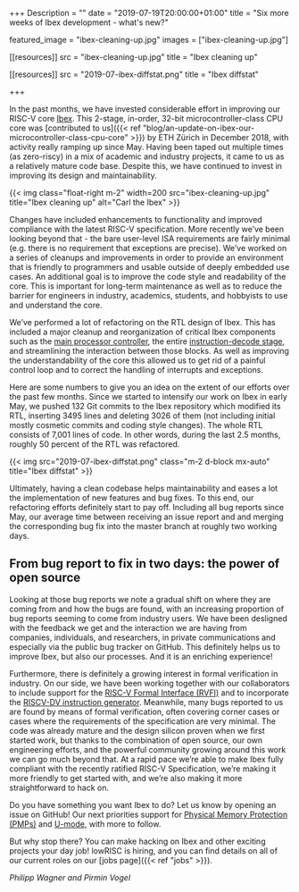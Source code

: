 +++
Description = ""
date = "2019-07-19T20:00:00+01:00"
title = "Six more weeks of Ibex development - what's new?"

featured_image = "ibex-cleaning-up.jpg"
images = ["ibex-cleaning-up.jpg"]

[[resources]]
src = "ibex-cleaning-up.jpg"
title = "Ibex cleaning up"

[[resources]]
src = "2019-07-ibex-diffstat.png"
title = "Ibex diffstat"

+++

In the past months, we have invested considerable effort in improving our
RISC-V core [Ibex](https://github.com/lowRISC/ibex/). This 2-stage, in-order,
32-bit microcontroller-class CPU core was [contributed to us]({{<
ref "blog/an-update-on-ibex-our-microcontroller-class-cpu-core" >}}) by ETH Zürich in
December 2018, with activity really ramping up since May. Having been taped out
multiple times (as zero-riscy) in a mix of academic and industry projects, it
came to us as a relatively mature code base. Despite this, we have continued to
invest in improving its design and maintainability.

{{< img class="float-right m-2" width=200 src="ibex-cleaning-up.jpg" title="Ibex cleaning up" alt="Carl the Ibex" >}}

Changes have included enhancements to functionality and improved compliance
with the latest RISC-V specification. More recently we’ve been looking beyond
that - the bare user-level ISA requirements are fairly minimal (e.g. there is
no requirement that exceptions are precise). We’ve worked on a series of
cleanups and improvements in order to provide an environment that is friendly
to programmers and usable outside of deeply embedded use cases. An additional
goal is to improve the code style and readability of the core. This is
important for long-term maintenance as well as to reduce the barrier for
engineers in industry, academics, students, and hobbyists to use and understand
the core.

We’ve performed a lot of refactoring on the RTL design of Ibex. This has
included a major cleanup and reorganization of critical Ibex components such as
the [main processor controller](https://github.com/lowRISC/ibex/pull/132), the
entire [instruction-decode stage](https://github.com/lowRISC/ibex/pull/120),
and streamlining the interaction between those blocks. As well as improving the
understandability of the core this allowed us to get rid of a painful control
loop and to correct the handling of interrupts and exceptions.

Here are some numbers to give you an idea on the extent of our efforts over the
past few months. Since we started to intensify our work on Ibex in early May,
we pushed 132 Git commits to the Ibex repository which modified its RTL,
inserting 3495 lines and deleting 3026 of them (not including initial mostly
cosmetic commits and coding style changes). The whole RTL consists of 7,001
lines of code. In other words, during the last 2.5 months, roughly 50 percent
of the RTL was refactored.

{{< img src="2019-07-ibex-diffstat.png" class="m-2 d-block mx-auto" title="Ibex diffstat" >}}

Ultimately, having a clean codebase helps maintainability and eases a lot the
implementation of new features and bug fixes. To this end, our refactoring
efforts definitely start to pay off. Including all bug reports since May, our
average time between receiving an issue report and and merging the
corresponding bug fix into the master branch at roughly two working days.

## From bug report to fix in two days: the power of open source

Looking at those bug reports we note a gradual shift on where they are coming
from and how the bugs are found, with an increasing proportion of bug reports
seeming to come from industry users. We have been desligned with the feedback
we get and the interaction we are having from companies, individuals, and
researchers, in private communications and especially via the public bug
tracker on GitHub. This definitely helps us to improve Ibex, but also our
processes. And it is an enriching experience!

Furthermore, there is definitely a growing interest in formal verification in
industry. On our side, we have been working together with our collaborators to
include support for the [RISC-V Formal Interface
(RVFI)](https://github.com/SymbioticEDA/riscv-formal/) and to incorporate the
[RISCV-DV instruction generator](https://github.com/google/riscv-dv).
Meanwhile, many bugs reported to us are found by means of formal verification,
often covering corner cases or cases where the requirements of the
specification are very minimal. The code was already mature and the design
silicon proven when we first started work, but thanks to the combination of
open source, our own engineering efforts, and the powerful community growing
around this work we can go much beyond that. At a rapid pace we’re able to make
Ibex fully compliant with the recently ratified RISC-V Specification, we’re
making it more friendly to get started with, and we’re also making it more
straightforward to hack on.

Do you have something you want Ibex to do? Let us know by opening an issue on
GitHub! Our next priorities support for [Physical Memory Protection
(PMPs)](https://github.com/lowRISC/ibex/issues/8) and
[U-mode](https://github.com/lowRISC/ibex/issues/88), with more to follow.

But why stop there? You can make hacking on Ibex and other exciting projects
your day job! lowRISC is hiring, and you can find details on all of our current
roles on our [jobs page]({{< ref "jobs" >}}).

_Philipp Wagner and Pirmin Vogel_
